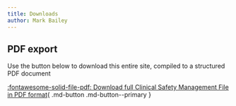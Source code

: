```yaml
---
title: Downloads
author: Mark Bailey
---
```


## PDF export

Use the button below to download this entire site, compiled to a structured PDF document

[:fontawesome-solid-file-pdf: Download full Clinical Safety Management File in PDF format](../pdf/quick-spiritum-clinical-safety-management-file.pdf){ .md-button .md-button--primary }
